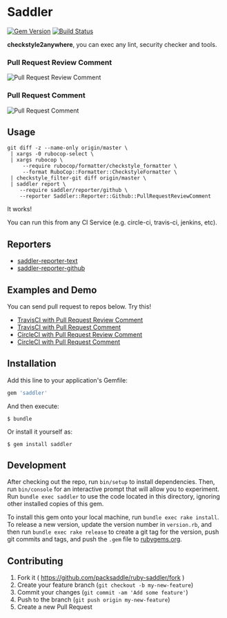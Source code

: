 # Saddler

[![Gem Version](http://img.shields.io/gem/v/saddler.svg?style=flat)](http://badge.fury.io/rb/saddler)
[![Build Status](http://img.shields.io/travis/packsaddle/ruby-saddler/master.svg?style=flat)](https://travis-ci.org/packsaddle/ruby-saddler)

**checkstyle2anywhere**, you can exec any lint, security checker and tools.

### Pull Request Review Comment

![Pull Request Review Comment](https://cloud.githubusercontent.com/assets/75448/6392012/842ba6e2-bdff-11e4-84c3-bc180ac199bc.png "Pull Request Review Comment")

### Pull Request Comment

![Pull Request Comment](https://cloud.githubusercontent.com/assets/75448/6392013/892d1e5a-bdff-11e4-8ffb-f8ca93507662.png "Pull Request Comment")

## Usage

```
git diff -z --name-only origin/master \
 | xargs -0 rubocop-select \
 | xargs rubocop \
     --require rubocop/formatter/checkstyle_formatter \
     --format RuboCop::Formatter::CheckstyleFormatter \
 | checkstyle_filter-git diff origin/master \
 | saddler report \
    --require saddler/reporter/github \
    --reporter Saddler::Reporter::Github::PullRequestReviewComment
```

It works!

You can run this from any CI Service (e.g. circle-ci, travis-ci, jenkins, etc).

## Reporters

* [saddler-reporter-text](https://github.com/packsaddle/ruby-saddler-reporter-text)
* [saddler-reporter-github](https://github.com/packsaddle/ruby-saddler-reporter-github)

## Examples and Demo
You can send pull request to repos below. Try this!

* [TravisCI with Pull Request Review Comment](https://github.com/packsaddle/example-travis_ci-pull_request_review)
* [TravisCI with Pull Request Comment](https://github.com/packsaddle/example-travis_ci-pull_request)
* [CircleCI with Pull Request Review Comment](https://github.com/packsaddle/example-circle_ci-pull_request_review)
* [CircleCI with Pull Request Comment](https://github.com/packsaddle/example-circle_ci-pull_request)

## Installation

Add this line to your application's Gemfile:

```ruby
gem 'saddler'
```

And then execute:

    $ bundle

Or install it yourself as:

    $ gem install saddler

## Development

After checking out the repo, run `bin/setup` to install dependencies. Then, run `bin/console` for an interactive prompt that will allow you to experiment. Run `bundle exec saddler` to use the code located in this directory, ignoring other installed copies of this gem.

To install this gem onto your local machine, run `bundle exec rake install`. To release a new version, update the version number in `version.rb`, and then run `bundle exec rake release` to create a git tag for the version, push git commits and tags, and push the `.gem` file to [rubygems.org](https://rubygems.org).

## Contributing

1. Fork it ( https://github.com/packsaddle/ruby-saddler/fork )
2. Create your feature branch (`git checkout -b my-new-feature`)
3. Commit your changes (`git commit -am 'Add some feature'`)
4. Push to the branch (`git push origin my-new-feature`)
5. Create a new Pull Request
